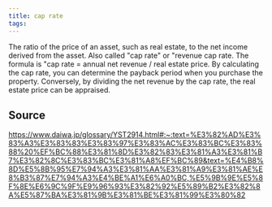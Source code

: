 ```yaml
---
title: cap rate
tags: 
---
```


The ratio of the price of an asset, such as real estate, to the net income derived from the asset. Also called "cap rate" or "revenue cap rate. The formula is "cap rate = annual net revenue / real estate price. By calculating the cap rate, you can determine the payback period when you purchase the property. Conversely, by dividing the net revenue by the cap rate, the real estate price can be appraised.

## Source
https://www.daiwa.jp/glossary/YST2914.html#:~:text=%E3%82%AD%E3%83%A3%E3%83%83%E3%83%97%E3%83%AC%E3%83%BC%E3%83%88%20%EF%BC%88%E3%81%8D%E3%82%83%E3%81%A3%E3%81%B7%E3%82%8C%E3%83%BC%E3%81%A8%EF%BC%89&text=%E4%B8%8D%E5%8B%95%E7%94%A3%E3%81%AA%E3%81%A9%E3%81%AE%E8%B3%87%E7%94%A3%E4%BE%A1%E6%A0%BC,%E5%9B%9E%E5%8F%8E%E6%9C%9F%E9%96%93%E3%82%92%E5%89%B2%E3%82%8A%E5%87%BA%E3%81%9B%E3%81%BE%E3%81%99%E3%80%82